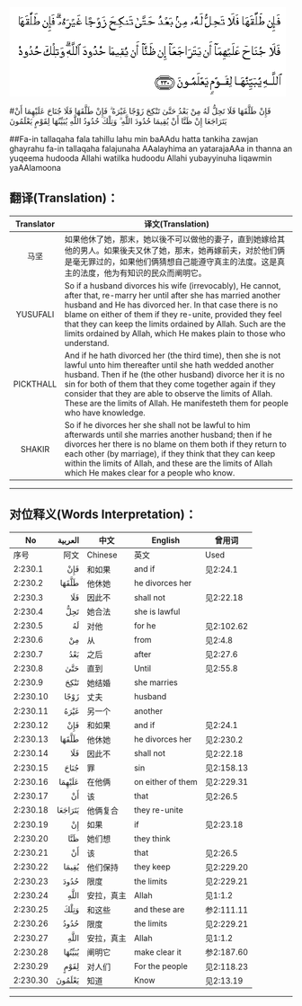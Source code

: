 ![002:230](images/002_230.gif)

#فَإِنْ طَلَّقَهَا فَلَا تَحِلُّ لَهُ مِنْ بَعْدُ حَتَّىٰ تَنْكِحَ زَوْجًا غَيْرَهُ ۗ فَإِنْ طَلَّقَهَا فَلَا جُنَاحَ عَلَيْهِمَا أَنْ يَتَرَاجَعَا إِنْ ظَنَّا أَنْ يُقِيمَا حُدُودَ اللَّهِ ۗ وَتِلْكَ حُدُودُ اللَّهِ يُبَيِّنُهَا لِقَوْمٍ يَعْلَمُونَ 

##Fa-in tallaqaha fala tahillu lahu min baAAdu hatta tankiha zawjan ghayrahu fa-in tallaqaha falajunaha AAalayhima an yatarajaAAa in thanna an yuqeema hudooda Allahi watilka hudoodu Allahi yubayyinuha liqawmin yaAAlamoona 

## 翻译(Translation)：

| Translator | 译文(Translation)                                            |
| :--------: | ------------------------------------------------------------ |
|    马坚    | 如果他休了她，那末，她以後不可以做他的妻子，直到她嫁给其他的男人。如果後夫又休了她，那末，她再嫁前夫，对於他们俩是毫无罪过的，如果他们俩猜想自己能遵守真主的法度。这是真主的法度，他为有知识的民众而阐明它。 |
|  YUSUFALI  | So if a husband divorces his wife (irrevocably), He cannot, after that, re-marry her until after she has married another husband and He has divorced her. In that case there is no blame on either of them if they re-unite, provided they feel that they can keep the limits ordained by Allah. Such are the limits ordained by Allah, which He makes plain to those who understand. |
| PICKTHALL  | And if he hath divorced her (the third time), then she is not lawful unto him thereafter until she hath wedded another husband. Then if he (the other husband) divorce her it is no sin for both of them that they come together again if they consider that they are able to observe the limits of Allah. These are the limits of Allah. He manifesteth them for people who have knowledge. |
|   SHAKIR   | So if he divorces her she shall not be lawful to him afterwards until she marries another husband; then if he divorces her there is no blame on them both if they return to each other (by marriage), if they think that they can keep within the limits of Allah, and these are the limits of Allah which He makes clear for a people who know. |

---

## 对位释义(Words Interpretation)：

| No   | العربية | 中文    | English | 曾用词 |
| ---- | ------: | ------- | ------- | ------ |
| 序号 |    阿文 | Chinese | 英文    | Used   |
| 2:230.1  | فَإِنْ     | 和如果     | and if            | 见2:24.1   |
| 2:230.2  | طَلَّقَهَا   | 他休她     | he divorces her   |            |
| 2:230.3  | فَلَا     | 因此不     | shall not         | 见2:22.18  |
| 2:230.4  | تَحِلُّ     | 她合法     | she is lawful     |            |
| 2:230.5  | لَهُ      | 对他       | for he            | 见2:102.62 |
| 2:230.6  | مِنْ      | 从         | from              | 见2:4.8    |
| 2:230.7  | بَعْدُ     | 之后       | after             | 见2:27.6   |
| 2:230.8  | حَتَّىٰ     | 直到       | Until             | 见2:55.8   |
| 2:230.9  | تَنْكِحَ    | 她结婚     | she marries       |            |
| 2:230.10 | زَوْجًا    | 丈夫       | husband           |            |
| 2:230.11 | غَيْرَهُ    | 另一个     | another           |            |
| 2:230.12 | فَإِنْ     | 和如果     | and if            | 见2:24.1   |
| 2:230.13 | طَلَّقَهَا   | 他休她     | he divorces her   | 见2:230.2  |
| 2:230.14 | فَلَا     | 因此不     | shall not         | 见2:22.18  |
| 2:230.15 | جُنَاحَ    | 罪         | sin               | 见2:158.13 |
| 2:230.16 | عَلَيْهِمَا  | 在他俩     | on either of them | 见2:229.31 |
| 2:230.17 | أَنْ      | 该         | that              | 见2:26.5   |
| 2:230.18 | يَتَرَاجَعَا | 他俩复合   | they re-unite     |            |
| 2:230.19 | إِنْ      | 如果       | if                | 见2:23.18  |
| 2:230.20 | ظَنَّا     | 她们想     | they think        |            |
| 2:230.21 | أَنْ      | 该         | that              | 见2:26.5   |
| 2:230.22 | يُقِيمَا   | 他们保持   | they keep         | 见2:229.20 |
| 2:230.23 | حُدُودَ    | 限度       | the limits        | 见2:229.21 |
| 2:230.24 | اللَّهِ    | 安拉，真主 | Allah             | 见1:1.2    |
| 2:230.25 | وَتِلْكَ    | 和这些     | and these are     | 参2:111.11 |
| 2:230.26 | حُدُودُ    | 限度       | the limits        | 见2:229.21 |
| 2:230.27 | اللَّهِ    | 安拉，真主 | Allah             | 见1:1.2    |
| 2:230.28 | يُبَيِّنُهَا  | 阐明它     | make clear it     | 参2:187.60 |
| 2:230.29 | لِقَوْمٍ    | 对人们     | For the people    | 见2:118.23 |
| 2:230.30 | يَعْلَمُونَ  | 知道       | Know              | 见2:13.19  |

---
